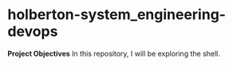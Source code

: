 # holberton-system_engineering-devops
 **Project Objectives**
In this repository, I will be exploring the shell.